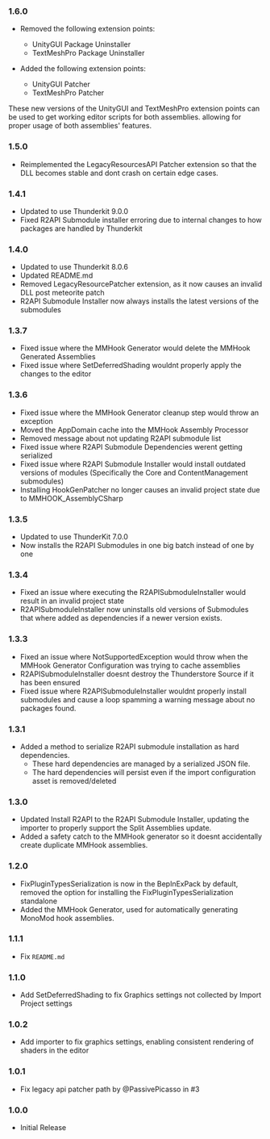 ### 1.6.0
- Removed the following extension points:
	- UnityGUI Package Uninstaller
	- TextMeshPro Package Uninstaller

- Added the following extension points:
	- UnityGUI Patcher
	- TextMeshPro Patcher

These new versions of the UnityGUI and TextMeshPro extension points can be used to get working editor scripts for both assemblies. allowing for proper usage of both assemblies' features.

### 1.5.0
- Reimplemented the LegacyResourcesAPI Patcher extension so that the DLL becomes stable and dont crash on certain edge cases.

### 1.4.1
- Updated to use Thunderkit 9.0.0
- Fixed R2API Submodule installer erroring due to internal changes to how packages are handled by Thunderkit

### 1.4.0

- Updated to use Thunderkit 8.0.6
- Updated README.md
- Removed LegacyResourcePatcher extension, as it now causes an invalid DLL post meteorite patch
- R2API Submodule Installer now always installs the latest versions of the submodules

### 1.3.7

- Fixed issue where the MMHook Generator would delete the MMHook Generated Assemblies
- Fixed issue where SetDeferredShading wouldnt properly apply the changes to the editor

### 1.3.6

- Fixed issue where the MMHook Generator cleanup step would throw an exception
- Moved the AppDomain cache into the MMHook Assembly Processor
- Removed message about not updating R2API submodule list
- Fixed issue where R2API Submodule Dependencies werent getting serialized
- Fixed issue where R2API Submodule Installer would install outdated versions of modules (Specifically the Core and ContentManagement submodules)
- Installing HookGenPatcher no longer causes an invalid project state due to MMHOOK_AssemblyCSharp

### 1.3.5

- Updated to use ThunderKit 7.0.0
- Now installs the R2API Submodules in one big batch instead of one by one

### 1.3.4

- Fixed an issue where executing the R2APISubmoduleInstaller would result in an invalid project state
- R2APISubmoduleInstaller now uninstalls old versions of Submodules that where added as dependencies if a newer version exists.

### 1.3.3

- Fixed an issue where NotSupportedException would throw when the MMHook Generator Configuration was trying to cache assemblies
- R2APISubmoduleInstaller doesnt destroy the Thunderstore Source if it has been ensured
- Fixed issue where R2APISubmoduleInstaller wouldnt properly install submodules and cause a loop spamming a warning message about no packages found.

### 1.3.1

- Added a method to serialize R2API submodule installation as hard dependencies.
	- These hard dependencies are managed by a serialized JSON file.
	- The hard dependencies will persist even if the import configuration asset is removed/deleted

### 1.3.0

- Updated Install R2API to the R2API Submodule Installer, updating the importer to properly support the Split Assemblies update.
- Added a safety catch to the MMHook generator so it doesnt accidentally create duplicate MMHook assemblies.

### 1.2.0

- FixPluginTypesSerialization is now in the BepInExPack by default, removed the option for installing the FixPluginTypesSerialization standalone
- Added the MMHook Generator, used for automatically generating MonoMod hook assemblies.

### 1.1.1

- Fix `README.md`

### 1.1.0

- Add SetDeferredShading to fix Graphics settings not collected by Import Project settings

### 1.0.2

- Add importer to fix graphics settings, enabling consistent rendering of shaders in the editor

### 1.0.1

- Fix legacy api patcher path by @PassivePicasso in #3

### 1.0.0

- Initial Release